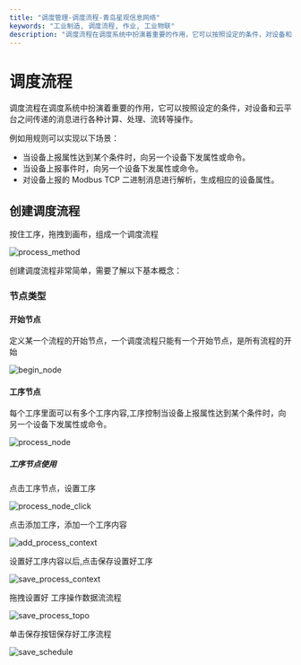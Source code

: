 ```yaml
---
title: "调度管理-调度流程-青岛星观信息网络"
keywords: "工业制造, 调度流程, 作业, 工业物联"
description: "调度流程在调度系统中扮演着重要的作用，它可以按照设定的条件，对设备和云平台之间传递的消息进行各种计算、处理、流转等操作。"
---
```


# 调度流程

调度流程在调度系统中扮演着重要的作用，它可以按照设定的条件，对设备和云平台之间传递的消息进行各种计算、处理、流转等操作。

例如用规则可以实现以下场景：


 - 当设备上报属性达到某个条件时，向另一个设备下发属性或命令。
 - 当设备上报事件时，向另一个设备下发属性或命令。
 - 对设备上报的 Modbus TCP 二进制消息进行解析，生成相应的设备属性。

## 创建调度流程

按住工序，拖拽到画布，组成一个调度流程

![process_method](/docs-assets/img/schedule/process_method.png)


创建调度流程非常简单，需要了解以下基本概念：

### 节点类型

#### 开始节点

定义某一个流程的开始节点，一个调度流程只能有一个开始节点，是所有流程的开始

![begin_node](/docs-assets/img/schedule/begin_node.png)

#### 工序节点

每个工序里面可以有多个工序内容,工序控制当设备上报属性达到某个条件时，向另一个设备下发属性或命令。

![process_node](/docs-assets/img/schedule/process_node.png)

##### 工序节点使用

点击工序节点，设置工序

![process_node_click](/docs-assets/img/schedule/process_node_click.png)

点击添加工序，添加一个工序内容


![add_process_context](/docs-assets/img/schedule/add_process_context.png)

设置好工序内容以后,点击保存设置好工序

![save_process_context](/docs-assets/img/schedule/save_process_context.png)

拖拽设置好 工序操作数据流流程

![save_process_topo](/docs-assets/img/schedule/save_process_topo.png)

单击保存按钮保存好工序流程

![save_schedule](/docs-assets/img/schedule/save_schedule.png)
